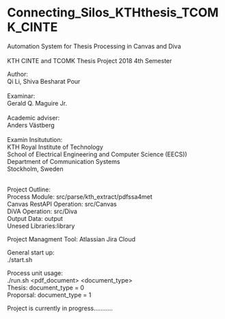 # Connecting_Silos_KTHthesis_TCOMK_CINTE
 Automation System for Thesis Processing in Canvas and Diva<br /><br />
 KTH CINTE and TCOMK Thesis Project 2018 4th Semester<br />
 
 Author:<br /> 
 Qi Li, Shiva Besharat Pour<br /><br />
 Examinar:<br />
 Gerald Q. Maguire Jr.<br /><br />
 Academic adviser:<br />
 Anders Västberg<br /><br />
 Examin Insitutution:<br />
 KTH Royal Institute of Technology<br />
 School of Electrical Engineering and Computer Science (EECS))<br />
 Department of Communication Systems<br />
 Stockholm, Sweden<br /><br />
 
 Project Outline:<br />
 Process Module: src/parse/kth_extract/pdfssa4met<br />
 Canvas RestAPI Operation: src/Canvas<br />
 DiVA Operation: src/Diva<br />
 Output Data: output<br />
 Unesed Libraries:library<br />
 
 Project Managment Tool: Atlassian Jira Cloud<br />
 
 General start up:<br />
 ./start.sh
 
 Process unit usage: <br />
 ./run.sh <pdf_document> <document_type><br />
 Thesis: document_type = 0<br />
 Proporsal: document_type = 1<br />
 
 
 
 Project is currently in progress...........
